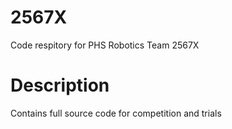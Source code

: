 # 2567X
Code respitory for PHS Robotics Team 2567X

# Description
Contains full source code for competition and trials
